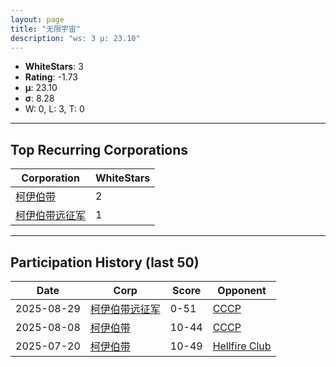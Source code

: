 ```yaml
---
layout: page
title: "无限宇宙"
description: "ws: 3 μ: 23.10"
---
```

- **WhiteStars**: 3
- **Rating**: -1.73
- **μ**: 23.10  
- **σ**: 8.28
- W: 0, L: 3, T: 0

---

## Top Recurring Corporations

| Corporation | WhiteStars |
| --- | --- |
| [柯伊伯带](https://ws.tsl.rocks/corp/fc3e5142b08821a025c19f7e687a2ba97cc1e728d81555f077feb04f3839c4a0/) | 2 |
| [柯伊伯带远征军](https://ws.tsl.rocks/corp/32398adc922cc794e11a465894d7c05b991a9fa42402fad019eab4cdf1e6fc57/) | 1 |

---

## Participation History (last 50)

| Date | Corp | Score | Opponent |
| --- | --- | --- | --- |
| 2025-08-29 | [柯伊伯带远征军](https://ws.tsl.rocks/corp/32398adc922cc794e11a465894d7c05b991a9fa42402fad019eab4cdf1e6fc57/) | 0-51 | [СССР](https://ws.tsl.rocks/corp/9291f24e53a2d2d23f3f2fa934a9db2247ebfc94e3a48666dbdf0e2d160c4cfd/) |
| 2025-08-08 | [柯伊伯带](https://ws.tsl.rocks/corp/fc3e5142b08821a025c19f7e687a2ba97cc1e728d81555f077feb04f3839c4a0/) | 10-44 | [СССР](https://ws.tsl.rocks/corp/9291f24e53a2d2d23f3f2fa934a9db2247ebfc94e3a48666dbdf0e2d160c4cfd/) |
| 2025-07-20 | [柯伊伯带](https://ws.tsl.rocks/corp/fc3e5142b08821a025c19f7e687a2ba97cc1e728d81555f077feb04f3839c4a0/) | 10-49 | [Hellfire Club](https://ws.tsl.rocks/corp/c7836cb5499149d8631d0f49b7e91f08f0cf47c3bd10a9492ad6a3f7c25d7eab/) |